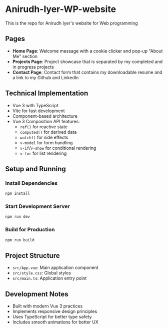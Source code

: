# Anirudh-Iyer-WP-website

This is the repo for Anirudh Iyer's website for Web programming

## Pages

* **Home Page**: Welcome message with a cookie clicker and pop-up "About Me" section
* **Projects Page**: Project showcase that is separated by my completed and in progress projects
* **Contact Page**: Contact form that contains my downloadable resume and a link to my Github and LinkedIn

## Technical Implementation

* Vue 3 with TypeScript
* Vite for fast development
* Component-based architecture
* Vue 3 Composition API features:
  * `ref()` for reactive state
  * `computed()` for derived data
  * `watch()` for side effects
  * `v-model` for form handling
  * `v-if`/`v-show` for conditional rendering
  * `v-for` for list rendering

## Setup and Running

### Install Dependencies

```bash
npm install
```

### Start Development Server

```bash
npm run dev
```

### Build for Production

```bash
npm run build
```

## Project Structure

* `src/App.vue`: Main application component
* `src/style.css`: Global styles
* `src/main.ts`: Application entry point

## Development Notes

* Built with modern Vue 3 practices
* Implements responsive design principles
* Uses TypeScript for better type safety
* Includes smooth animations for better UX
